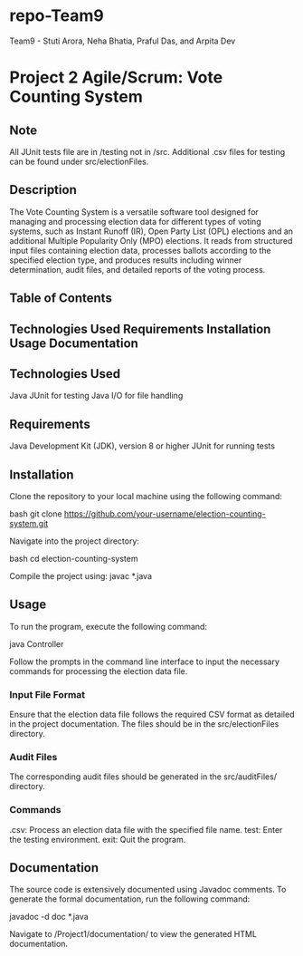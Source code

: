 # repo-Team9
Team9 - Stuti Arora, Neha Bhatia, Praful Das, and Arpita Dev


<h1>Project 2 Agile/Scrum: Vote Counting System </h1>

<h2>Note</h2>
All JUnit tests file are in /testing not in /src. Additional .csv files for testing can be found under src/electionFiles.


<h2>Description</h2>

The Vote Counting System is a versatile software tool designed for managing and processing election data for different types of voting systems, such as Instant Runoff (IR), Open Party List (OPL) elections and an additional Multiple Popularity Only (MPO) elections. It reads from structured input files containing election data, processes ballots according to the specified election type, and produces results including winner determination, audit files, and detailed reports of the voting process.


<h2>Table of Contents<h2>

Technologies Used
Requirements
Installation
Usage
Documentation


<h2>Technologies Used</h2>

Java
JUnit for testing
Java I/O for file handling


<h2>Requirements</h2>

Java Development Kit (JDK), version 8 or higher
JUnit for running tests


<h2>Installation</h2>

Clone the repository to your local machine using the following command:

bash
git clone https://github.com/your-username/election-counting-system.git

Navigate into the project directory:

bash
cd election-counting-system

Compile the project using:
javac *.java


<h2>Usage</h2>

To run the program, execute the following command:

java Controller

Follow the prompts in the command line interface to input the necessary commands for processing the election data file.


<h3>Input File Format</h3>
Ensure that the election data file follows the required CSV format as detailed in the project documentation. The files should be in the src/electionFiles directory.

<h3>Audit Files</h3>
The corresponding audit files should be generated in the src/auditFiles/ directory. 


<h3>Commands</h3>

<yourfilename>.csv: Process an election data file with the specified file name.
test: Enter the testing environment.
exit: Quit the program.


<h2>Documentation</h2>

The source code is extensively documented using Javadoc comments. To generate the formal documentation, run the following command:

javadoc -d doc *.java

Navigate to /Project1/documentation/ to view the generated HTML documentation.
